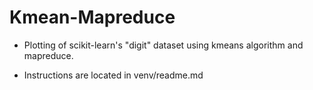 # Kmean-Mapreduce
* Plotting of scikit-learn's "digit" dataset using kmeans algorithm and mapreduce.

* Instructions are located in venv/readme.md


